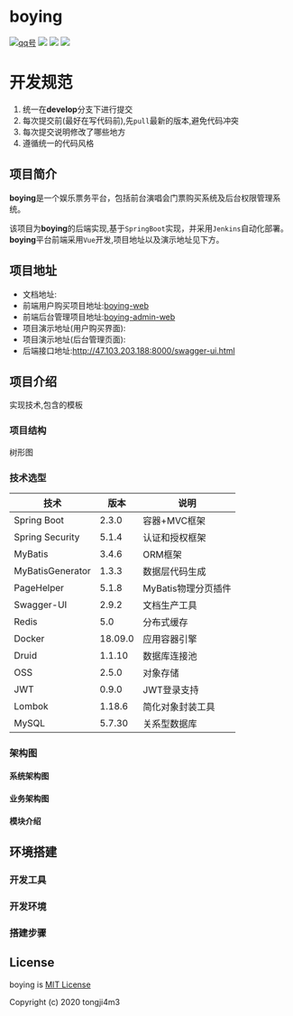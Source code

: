 
# boying
<a href="#"><img src="https://img.shields.io/badge/qq号-1254931237-red.svg" alt="qq号"></a>   <a href="https://github.com/tongji4m3/boying-web" alt="boying-web"><img src="https://img.shields.io/badge/前端地址-boying_web-blue.svg"></a>   <a href="https://github.com/tongji4m3/boying-admin-web" alt="boying-admin-web"><img src="https://img.shields.io/badge/前端admin地址-boying admin web-yellow.svg"></a>   <a href="#License" alt="License"><img src="https://img.shields.io/github/license/tongji4m3/boying"></a>


# 开发规范

1. 统一在**develop**分支下进行提交
2. 每次提交前(最好在写代码前),先`pull`最新的版本,避免代码冲突
3. 每次提交说明修改了哪些地方
4. 遵循统一的代码风格

## 项目简介

**boying**是一个娱乐票务平台，包括前台演唱会门票购买系统及后台权限管理系统。

该项目为**boying**的后端实现,基于`SpringBoot`实现，并采用`Jenkins`自动化部署。 **boying**平台前端采用`Vue`开发,项目地址以及演示地址见下方。

## 项目地址
- 文档地址:
- 前端用户购买项目地址:[boying-web](https://github.com/tongji4m3/boying-web)
- 前端后台管理项目地址:[boying-admin-web](https://github.com/tongji4m3/boying-admin-web)
- 项目演示地址(用户购买界面):
- 项目演示地址(后台管理页面):
- 后端接口地址:http://47.103.203.188:8000/swagger-ui.html

## 项目介绍
实现技术,包含的模板
### 项目结构
树形图
### 技术选型



| 技术             | 版本    | 说明                |
| ---------------- | ------- | ------------------- |
| Spring Boot      | 2.3.0   | 容器+MVC框架        |
| Spring Security  | 5.1.4   | 认证和授权框架      |
| MyBatis          | 3.4.6   | ORM框架             |
| MyBatisGenerator | 1.3.3   | 数据层代码生成      |
| PageHelper       | 5.1.8   | MyBatis物理分页插件 |
| Swagger-UI       | 2.9.2   | 文档生产工具        |
| Redis            | 5.0     | 分布式缓存          |
| Docker           | 18.09.0 | 应用容器引擎        |
| Druid            | 1.1.10  | 数据库连接池        |
| OSS              | 2.5.0   | 对象存储            |
| JWT              | 0.9.0   | JWT登录支持         |
| Lombok           | 1.18.6  | 简化对象封装工具    |
| MySQL            | 5.7.30  | 关系型数据库        |

### 架构图
#### 系统架构图
#### 业务架构图
#### 模块介绍



## 环境搭建
### 开发工具
### 开发环境
### 搭建步骤



## License

boying is [MIT License](https://github.com/tongji4m3/community/blob/master/LICENSE)

Copyright (c) 2020 tongji4m3